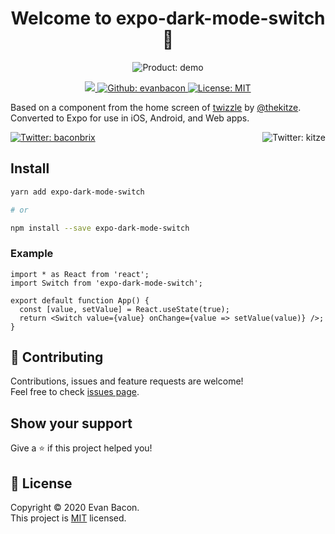 <h1 align="center">Welcome to expo-dark-mode-switch 👋</h1>

<p align="center">
  <img align="center" alt="Product: demo" src="https://media.giphy.com/media/QZK2FgLG2odtMOSwkm/giphy.gif" />
</p>

<p align="center">
  <a aria-label="made with expo" href="https://github.com/expo" target="_blank">
    <img src="https://img.shields.io/badge/MADE%20WITH%20EXPO-000.svg?style=for-the-badge&logo=expo&labelColor=4630eb&logoWidth=20">
  </a>
  <a href="https://github.com/evanbacon" aria-label="Follow EvanBacon on Github" target="_blank">
    <img alt="Github: evanbacon" src="https://img.shields.io/github/followers/evanbacon.svg?label=Follow&style=for-the-badge&logo=github&logoColor=FFFFFF&labelColor=24292e&logoWidth=20&color=lightgray" target="_blank" />
  </a>
  <a href="/LICENSE" target="_blank">
    <img alt="License: MIT" src="https://img.shields.io/badge/License-MIT-green.svg?style=for-the-badge" target="_blank" />
  </a>
</p>

Based on a component from the home screen of [twizzle](https://twizzle.app/) by [@thekitze](https://twitter.com/thekitze). Converted to Expo for use in iOS, Android, and Web apps.

<p>
  <a href="https://twitter.com/baconbrix" target="_blank">
    <img alt="Twitter: baconbrix" src="https://img.shields.io/twitter/follow/baconbrix.svg?style=for-the-badge&logo=TWITTER&logoColor=FFFFFF&labelColor=00aced&logoWidth=20&color=lightgray" target="_blank" />
  </a>
  <a href="https://twitter.com/thekitze" target="_blank">
    <img align="right" alt="Twitter: kitze" src="https://img.shields.io/twitter/follow/thekitze.svg?style=for-the-badge&logo=TWITTER&logoColor=FFFFFF&labelColor=00aced&logoWidth=20&color=lightgray" target="_blank" />
  </a>  
</p>

## Install

```sh
yarn add expo-dark-mode-switch

# or

npm install --save expo-dark-mode-switch
```

### Example

```tsx
import * as React from 'react';
import Switch from 'expo-dark-mode-switch';

export default function App() {
  const [value, setValue] = React.useState(true);
  return <Switch value={value} onChange={value => setValue(value)} />;
}
```

## 🤝 Contributing

Contributions, issues and feature requests are welcome!<br />Feel free to check [issues page](https://github.com/evanbacon/expo-dark-mode-switch/issues).

## Show your support

Give a ⭐️ if this project helped you!

## 📝 License

Copyright © 2020 Evan Bacon.<br />
This project is [MIT](/LICENSE) licensed.
